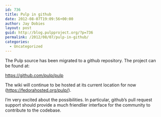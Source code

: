 ```yaml
---
id: 736
title: Pulp in github
date: 2012-08-07T19:09:56+00:00
author: Jay Dobies
layout: post
guid: http://blog.pulpproject.org/?p=736
permalink: /2012/08/07/pulp-in-github/
categories:
  - Uncategorized
---
```

The Pulp source has been migrated to a github repository. The project can be found at:

<a href="https://github.com/pulp/pulp" target="new">https://github.com/pulp/pulp</a>

The wiki will continue to be hosted at its current location for now (<a href="https://fedorahosted.org/pulp/" target="new">https://fedorahosted.org/pulp/</a>).

I&#8217;m very excited about the possibilities. In particular, github&#8217;s pull request support should provide a much friendlier interface for the community to contribute to the codebase.